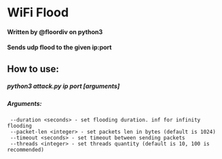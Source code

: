 # WiFi Flood
  ####    Written by @floordiv on python3

  ####    Sends udp flood to the given ip:port

## How to use:
##### python3 attack.py ip port [arguments]

##### Arguments:
     --duration <seconds> - set flooding duration. inf for infinity flooding
     --packet-len <integer> - set packets len in bytes (default is 1024)
     --timeout <seconds> - set timeout between sending packets
     --threads <integer> - set threads quantity (default is 10, 100 is recommended)
